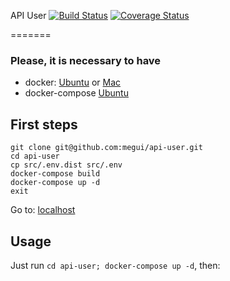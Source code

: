 API User  [![Build Status](https://travis-ci.org/developmentsoftware/api-user.svg?branch=master)](https://travis-ci.org/megui88/api-user) [![Coverage Status](https://coveralls.io/repos/developmentsoftware/api-user/badge.svg?branch=master)](https://coveralls.io/r/megui88/developmentsoftware?branch=master)

=======

### Please, it is necessary to have
* docker:  [Ubuntu](https://docs.docker.com/engine/installation/linux/ubuntu/) or [Mac](https://docs.docker.com/docker-for-mac/install/)
* docker-compose [Ubuntu](https://docs.docker.com/compose/install/) 

## First steps
```
git clone git@github.com:megui/api-user.git
cd api-user
cp src/.env.dist src/.env
docker-compose build
docker-compose up -d
exit
```
Go to: [localhost](http://localhost:3000/) 

## Usage

Just run `cd api-user; docker-compose up -d`, then:

